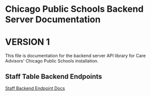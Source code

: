 # Chicago Public Schools Backend Server Documentation
# VERSION 1

This file is documentation for the backend server API library for Care Advisors' Chicago Public Schools installation.


## Staff Table Backend Endpoints

[Staff Backend Endpoint Docs](cps_staff_endpoints.md)
